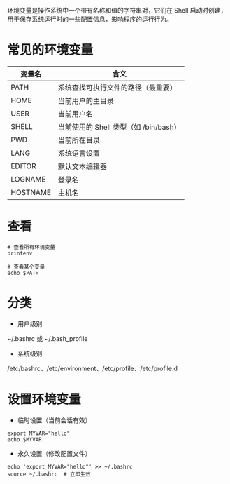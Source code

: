环境变量是操作系统中一个带有名称和值的字符串对，它们在 Shell 启动时创建，用于保存系统运行时的一些配置信息，影响程序的运行行为。
# 常见的环境变量
| 变量名 | 含义 |
| --- | ----------- |
| PATH | 系统查找可执行文件的路径（最重要） |
| HOME | 当前用户的主目录 |
| USER | 当前用户名 |
| SHELL | 当前使用的 Shell 类型（如 /bin/bash） |
| PWD | 当前所在目录 |
| LANG | 系统语言设置 |
| EDITOR | 默认文本编辑器 |
| LOGNAME | 登录名 |
| HOSTNAME |主机名 |
# 查看
~~~
# 查看所有环境变量
printenv

# 查看某个变量
echo $PATH
~~~
# 分类
- 用户级别
  
~/.bashrc 或 ~/.bash_profile
- 系统级别

/etc/bashrc、/etc/environment、/etc/profile、/etc/profile.d
# 设置环境变量
- 临时设置（当前会话有效）
~~~
export MYVAR="hello"
echo $MYVAR
~~~
- 永久设置（修改配置文件）
~~~
echo 'export MYVAR="hello"' >> ~/.bashrc
source ~/.bashrc  # 立即生效
~~~
